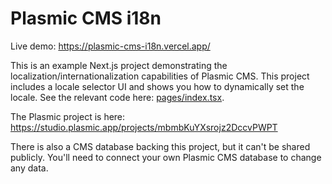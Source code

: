 # Plasmic CMS i18n

Live demo: https://plasmic-cms-i18n.vercel.app/

This is an example Next.js project demonstrating the localization/internationalization capabilities of Plasmic CMS.
This project includes a locale selector UI and shows you how to dynamically set the locale.
See the relevant code here: [pages/index.tsx](pages/index.tsx).

The Plasmic project is here: https://studio.plasmic.app/projects/mbmbKuYXsrojz2DccvPWPT

There is also a CMS database backing this project, but it can't be shared publicly.
You'll need to connect your own Plasmic CMS database to change any data.
